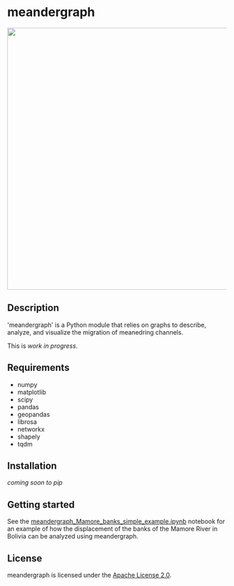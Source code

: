 # meandergraph

<img src="https://github.com/zsylvester/meandergraph/blob/main/meander_graph_1.svg" width="600">

## Description

'meandergraph' is a Python module that relies on graphs to describe, analyze, and visualize the migration of meanedring channels.

This is *work in progress*.


## Requirements

- numpy
- matplotlib
- scipy
- pandas
- geopandas
- librosa
- networkx
- shapely
- tqdm

## Installation

*coming soon to pip*

## Getting started

See the [meandergraph_Mamore_banks_simple_example.ipynb](https://github.com/zsylvester/meandergraph/blob/main/meandergraph/meandergraph_Mamore_banks_simple_example.ipynb) notebook for an example of how the displacement of the banks of the Mamore River in Bolivia can be analyzed using meandergraph.

## License

meandergraph is licensed under the [Apache License 2.0](https://github.com/zsylvester/meandergraph/blob/master/LICENSE.txt).